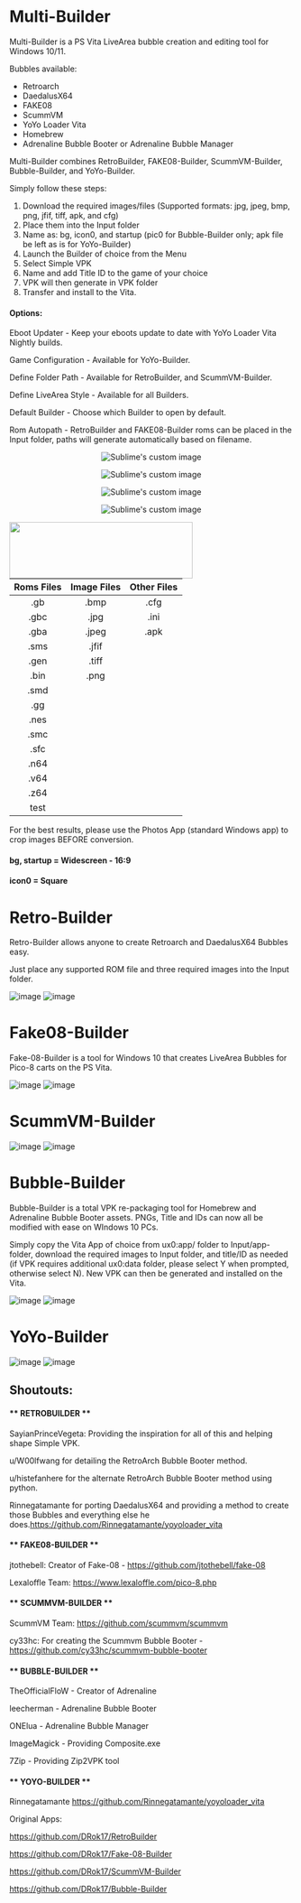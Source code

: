 # Multi-Builder

Multi-Builder is a PS Vita LiveArea bubble creation and editing tool for Windows 10/11.

Bubbles available:
- Retroarch
- DaedalusX64
- FAKE08
- ScummVM
- YoYo Loader Vita
- Homebrew
- Adrenaline Bubble Booter or Adrenaline Bubble Manager

Multi-Builder combines RetroBuilder, FAKE08-Builder, ScummVM-Builder, Bubble-Builder, and YoYo-Builder.

Simply follow these steps:
1) Download the required images/files (Supported formats: jpg, jpeg, bmp, png, jfif, tiff, apk, and cfg)
2) Place them into the Input folder
3) Name as: bg, icon0, and startup (pic0 for Bubble-Builder only; apk file be left as is for YoYo-Builder)
4) Launch the Builder of choice from the Menu
5) Select Simple VPK
6) Name and add Title ID to the game of your choice
7) VPK will then generate in VPK folder
8) Transfer and install to the Vita.

#### Options:

Eboot Updater - Keep your eboots update to date with YoYo Loader Vita Nightly builds.

Game Configuration - Available for YoYo-Builder.

Define Folder Path - Available for RetroBuilder, and ScummVM-Builder.

Define LiveArea Style - Available for all Builders.

Default Builder - Choose which Builder to open by default.

Rom Autopath - RetroBuilder and FAKE08-Builder roms can be placed in the Input folder, paths will generate automatically based on filename.

<!-- MB Menu -->
<p align="center">
  <img src="https://user-images.githubusercontent.com/81541725/166613480-0fdd719d-3e77-4ddb-be5c-1f7b9c60f0e9.png?raw=true" alt="Sublime's custom image"/>
</p>

<!-- Files -->
<p align="center">
  <img src="https://user-images.githubusercontent.com/81541725/165885346-12315363-02f6-4783-9686-514231d737b7.png?raw=true" alt="Sublime's custom image"/>
</p>

<!-- Bubble -->
<p align="center">
  <img src="https://user-images.githubusercontent.com/81541725/165674041-970872a2-9ef0-479d-9086-df648d977c1a.png?raw=true" alt="Sublime's custom image"/>
</p>

<!-- LiveArea -->
<p align="center">
  <img src="https://user-images.githubusercontent.com/81541725/165679344-e85249a5-b0e7-4d43-b794-fed002c511de.png?raw=true" alt="Sublime's custom image"/>
</p>

<img align="left" width="325" height="100" src="https://user-images.githubusercontent.com/81541725/168428087-611fe26a-aeb0-4617-98d7-9a239ea716d8.png">

| Roms Files  | Image Files | Other Files |
| :---: | :---: | :---: |
| .gb  | .bmp  | .cfg  |
| .gbc  | .jpg  | .ini | 
| .gba  | .jpeg  | .apk | 
| .sms  | .jfif  |
| .gen  | .tiff  |
| .bin  | .png  |
| .smd  |   |
| .gg  |   |
| .nes  |   |
| .smc  |   |
| .sfc  |   |
| .n64  |   |
| .v64  |   |
| .z64  |   |
| test  |   |


<!-- <p align="center">
  <img src="https://user-images.githubusercontent.com/81541725/124930830-a8e90580-dfcf-11eb-980b-999fe3a546bc.png?raw=true" alt="RetroBuilder"/>
</p>
-->


For the best results, please use the Photos App (standard Windows app) to crop images BEFORE conversion.

#### bg, startup = Widescreen - 16:9

#### icon0 = Square

# Retro-Builder

Retro-Builder allows anyone to create Retroarch and DaedalusX64 Bubbles easy.

Just place any supported ROM file and three required images into the Input folder.

![image](https://user-images.githubusercontent.com/81541725/165884846-7ac8f0f6-d3ed-42a7-9f95-1c1641658b34.png)
![image](https://user-images.githubusercontent.com/81541725/166613897-e364f51f-a47b-4242-9fa6-121aee33b852.png)

# Fake08-Builder

Fake-08-Builder is a tool for Windows 10 that creates LiveArea Bubbles for Pico-8 carts on the PS Vita.

![image](https://user-images.githubusercontent.com/81541725/165884600-4ed03681-9c80-4e60-a607-88124d793dc8.png)
![image](https://user-images.githubusercontent.com/81541725/165884642-816c9284-cb5a-4da5-96fc-2a5764ee7511.png)

# ScummVM-Builder
![image](https://user-images.githubusercontent.com/81541725/165885760-78815d7a-61c9-48a8-bad3-ac04b621a606.png)
![image](https://user-images.githubusercontent.com/81541725/165885713-fd510a95-72ad-4255-9d50-fd4861d162da.png)

# Bubble-Builder
Bubble-Builder is a total VPK re-packaging tool for Homebrew and Adrenaline Bubble Booter assets. PNGs, Title and IDs can now all be modified with ease on WIndows 10 PCs.

Simply copy the Vita App of choice from ux0:app/ folder to Input/app-folder, download the required images to Input folder, and title/ID as needed (if VPK requires additional ux0:data folder, please select Y when prompted, otherwise select N). New VPK can then be generated and installed on the Vita.

![image](https://user-images.githubusercontent.com/81541725/165886234-413fca5c-c8ea-4148-953d-1668a958fff8.png)
![image](https://user-images.githubusercontent.com/81541725/165886631-021afd50-a8f1-43a4-b9fb-2ffae488674d.png)
# YoYo-Builder
![image](https://user-images.githubusercontent.com/81541725/165887109-2a210ef8-6d7e-47fb-88e3-877b65e88541.png)
![image](https://user-images.githubusercontent.com/81541725/166613576-a5c73db3-8b2d-41b2-915d-6c9f88066833.png)

## Shoutouts:

#### ** RETROBUILDER **

SayianPrinceVegeta: Providing the inspiration for all of this and helping shape Simple VPK.

u/W00lfwang for detailing the RetroArch Bubble Booter method.

u/histefanhere for the alternate RetroArch Bubble Booter method using python.

Rinnegatamante for porting DaedalusX64 and providing a method to create those Bubbles and everything else he does.https://github.com/Rinnegatamante/yoyoloader_vita


#### ** FAKE08-BUILDER **

jtothebell: Creator of Fake-08 - https://github.com/jtothebell/fake-08

Lexaloffle Team: https://www.lexaloffle.com/pico-8.php


#### ** SCUMMVM-BUILDER **

ScummVM Team: https://github.com/scummvm/scummvm

cy33hc: For creating the Scummvm Bubble Booter - https://github.com/cy33hc/scummvm-bubble-booter


#### ** BUBBLE-BUILDER **

TheOfficialFloW - Creator of Adrenaline

leecherman - Adrenaline Bubble Booter

ONElua - Adrenaline Bubble Manager

ImageMagick - Providing Composite.exe

7Zip - Providing Zip2VPK tool


#### ** YOYO-BUILDER **

Rinnegatamante https://github.com/Rinnegatamante/yoyoloader_vita


Original Apps:

https://github.com/DRok17/RetroBuilder

https://github.com/DRok17/Fake-08-Builder

https://github.com/DRok17/ScummVM-Builder

https://github.com/DRok17/Bubble-Builder



